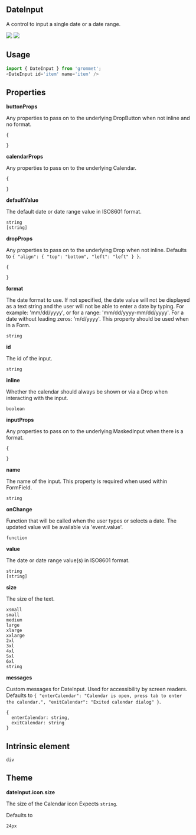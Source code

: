 ## DateInput
A control to input a single date or a date range.

[![](https://cdn-images-1.medium.com/fit/c/120/120/1*TD1P0HtIH9zF0UEH28zYtw.png)](https://storybook.grommet.io/?selectedKind=Input-DateInput&full=0&stories=1&panelRight=0) [![](https://codesandbox.io/static/img/play-codesandbox.svg)](https://codesandbox.io/s/github/grommet/grommet-sandbox?initialpath=/dateinput&module=%2Fsrc%2FDateInput.js)
## Usage

```javascript
import { DateInput } from 'grommet';
<DateInput id='item' name='item' />
```

## Properties

**buttonProps**

Any properties to pass on to the underlying DropButton
      when not inline and no format.

```
{

}
```

**calendarProps**

Any properties to pass on to the underlying Calendar.

```
{

}
```

**defaultValue**

The default date or date range value in ISO8601 format.

```
string
[string]
```

**dropProps**

Any properties to pass on to the underlying Drop when not inline. Defaults to `{
  "align": {
    "top": "bottom",
    "left": "left"
  }
}`.

```
{

}
```

**format**

The date format to use. If not specified, the date value will not
      be displayed as a text string and the user will not be able to enter
      a date by typing. For example: 'mm/dd/yyyy', or for a range:
      'mm/dd/yyyy-mm/dd/yyyy'. For a date without leading zeros: 'm/d/yyyy'.
      This property should be used when in a Form.

```
string
```

**id**

The id of the input.

```
string
```

**inline**

Whether the calendar should always be shown or via a Drop when
      interacting with the input.

```
boolean
```

**inputProps**

Any properties to pass on to the underlying MaskedInput
      when there is a format.

```
{

}
```

**name**

The name of the input.
      This property is required when used within FormField.

```
string
```

**onChange**

Function that will be called when the user types or selects a date.
      The updated value will be available via 'event.value'.

```
function
```

**value**

The date or date range value(s) in ISO8601 format.

```
string
[string]
```

**size**

The size of the text.

```
xsmall
small
medium
large
xlarge
xxlarge
2xl
3xl
4xl
5xl
6xl
string
```

**messages**

Custom messages for DateInput. Used for accessibility by screen
        readers. Defaults to `{
  "enterCalendar": "Calendar is open, press tab to enter the calendar.",
  "exitCalendar": "Exited calendar dialog"
}`.

```
{
  enterCalendar: string,
  exitCalendar: string
}
```
  
## Intrinsic element

```
div
```
## Theme
  
**dateInput.icon.size**

The size of the Calendar icon Expects `string`.

Defaults to

```
24px
```

